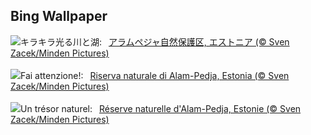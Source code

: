 ## Bing Wallpaper
![](https://www.bing.com/th?id=OHR.FrozenBog_JA-JP3036034875_UHD.jpg&w=1000)キラキラ光る川と湖:&nbsp;&ensp;[アラムペジャ自然保護区, エストニア (© Sven Zacek/Minden Pictures)](https://www.bing.com/th?id=OHR.FrozenBog_JA-JP3036034875_UHD.jpg)
<br><br/>
![](https://www.bing.com/th?id=OHR.FrozenBog_IT-IT1429362673_UHD.jpg&w=1000)Fai attenzione!:&nbsp;&ensp;[Riserva naturale di Alam-Pedja, Estonia (© Sven Zacek/Minden Pictures)](https://www.bing.com/th?id=OHR.FrozenBog_IT-IT1429362673_UHD.jpg)
<br><br/>
![](https://www.bing.com/th?id=OHR.FrozenBog_FR-FR5648130360_UHD.jpg&w=1000)Un trésor naturel:&nbsp;&ensp;[Réserve naturelle d'Alam-Pedja, Estonie (© Sven Zacek/Minden Pictures)](https://www.bing.com/th?id=OHR.FrozenBog_FR-FR5648130360_UHD.jpg)
<br><br/>
